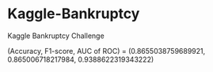 # Kaggle-Bankruptcy
Kaggle Bankruptcy Challenge

(Accuracy, F1-score, AUC of ROC) = (0.8655038759689921, 0.865006718217984, 0.9388622319343222)
